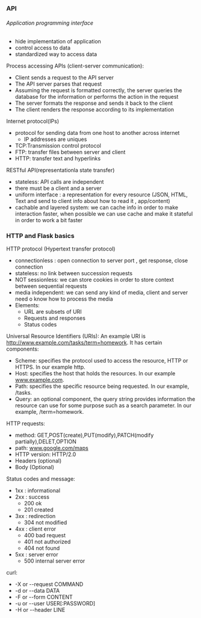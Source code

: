 ### API
###### Application programming interface

- hide implementation of application
- control access to data
- standardized way to access data

Process accessing APIs (client-server communication):
- Client sends a request to the API server
- The API server parses that request
- Assuming the request is formatted correctly, the server queries the database for the information or performs the action in the request
- The server formats the response and sends it back to the client
- The client renders the response according to its implementation

Internet protocol(IPs)
- protocol for sending data from one host to another across internet
  - IP addresses are uniques
- TCP:Transmission control protocol
- FTP: transfer files between server and client
- HTTP: transfer text and hyperlinks

RESTful API(representationla state transfer)
- stateless: API calls are independent
- there must be a client and a server
- uniform interface : a representation for every resource (JSON, HTML, Text and send to client info about how to read it , app/content)
- cachable and layered system: we can cache info in order to make interaction faster, when possible we can use cache and make it stateful in order to work a bit faster

### HTTP and Flask basics

HTTP protocol (Hypertext transfer protocol)
- connectionless : open connection to server port , get response, close connection
- stateless: no link between succession requests
- NOT sessionless: we can store cookies in order to store context between sequential requests
- media independent: we can send any kind of media, client and server need o know how to process the media
- Elements:
  - URL are subsets of URI
  - Requests and responses
  - Status codes

Universal Resource Identifiers (URIs): An example URI is http://www.example.com/tasks/term=homework. 
It has certain components:
- Scheme: specifies the protocol used to access the resource, HTTP or HTTPS. In our example http.
- Host: specifies the host that holds the resources. In our example www.example.com.
- Path: specifies the specific resource being requested. In our example, /tasks.
- Query: an optional component, the query string provides information the resource can use for some purpose such as a search parameter. In our example, /term=homework.

HTTP requests:
- method: GET,POST(create),PUT(modify),PATCH(modify partially),DELET,OPTION
- path: www.google.com/maps
- HTTP version: HTTP/2.0
- Headers (optional)
- Body (Optional)

Status codes and message:
- 1xx : informational
- 2xx : success
  - 200 ok
  - 201 created
- 3xx : redirection
  - 304 not modified
- 4xx : client error
  - 400 bad request
  - 401 not authorized
  - 404 not found
- 5xx : server error
  - 500 internal server error

curl: 
- -X or --request COMMAND
- -d or --data DATA
- -F or --form CONTENT
- -u or --user USER[:PASSWORD]
- -H or --header LINE











